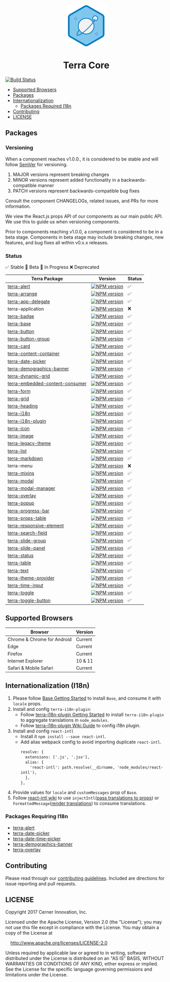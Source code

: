 <!-- Logo -->
<p align="center">
  <img height="128" width="128" src="https://github.com/cerner/terra-core/raw/master/terra.png">
</p>

<!-- Name -->
<h1 align="center">
  Terra Core
</h1>

[![Build Status](https://travis-ci.org/cerner/terra-core.svg?branch=master)](https://travis-ci.org/cerner/terra-core)

- [Supported Browsers](#supported-browsers)
- [Packages](#packages)
- [Internationalization](#internationalizationi18n)
  - [Packages Required I18n](#packages-required-i18n)
- [Contributing](#contributing)
- [LICENSE](#license)

## Packages

### Versioning

When a component reaches v1.0.0., it is considered to be stable and will follow [SemVer](http://semver.org/) for versioning.
1. MAJOR versions represent breaking changes
2. MINOR versions represent added functionality in a backwards-compatible manner
3. PATCH versions represent backwards-compatible bug fixes

Consult the component CHANGELOGs, related issues, and PRs for more information.

We view the React.js props API of our components as our main public API. We use this to guide us when versioning components.

Prior to components reaching v1.0.0, a component is considered to be in a beta stage.
Components in beta stage may include breaking changes, new features, and bug fixes all within v0.x.x releases.

### Status
:white_check_mark: Stable
:large_orange_diamond: Beta
:construction: In Progress
:x: Deprecated


| Terra Package      | Version | Status |
|--------------------|---------|--------|
| [terra-alert](https://github.com/cerner/terra-core/tree/master/packages/terra-alert) | [![NPM version](http://img.shields.io/npm/v/terra-alert.svg)](https://www.npmjs.org/package/terra-alert) | :white_check_mark: |
| [terra-arrange](https://github.com/cerner/terra-core/tree/master/packages/terra-arrange) | [![NPM version](http://img.shields.io/npm/v/terra-arrange.svg)](https://www.npmjs.org/package/terra-arrange) | :white_check_mark: |
| [terra-app-delegate](https://github.com/cerner/terra-core/tree/master/packages/terra-app-delegate)  | [![NPM version](http://img.shields.io/npm/v/terra-app-delegate.svg)](https://www.npmjs.org/package/terra-app-delegate) | :white_check_mark: |
| terra-application  | [![NPM version](http://img.shields.io/npm/v/terra-application.svg)](https://www.npmjs.org/package/terra-application) | :x: |
| [terra-badge](https://github.com/cerner/terra-core/tree/master/packages/terra-badge) | [![NPM version](http://img.shields.io/npm/v/terra-badge.svg)](https://www.npmjs.org/package/terra-badge) | :white_check_mark: |
| [terra-base](https://github.com/cerner/terra-core/tree/master/packages/terra-base) | [![NPM version](http://img.shields.io/npm/v/terra-base.svg)](https://www.npmjs.org/package/terra-base) | :white_check_mark: |
| [terra-button](https://github.com/cerner/terra-core/tree/master/packages/terra-button) | [![NPM version](http://img.shields.io/npm/v/terra-button.svg)](https://www.npmjs.org/package/terra-button) | :white_check_mark: |
| [terra-button-group](https://github.com/cerner/terra-core/tree/master/packages/terra-button-group) | [![NPM version](http://img.shields.io/npm/v/terra-button-group.svg)](https://www.npmjs.org/package/terra-button-group) | :white_check_mark: |
| [terra-card](https://github.com/cerner/terra-core/tree/master/packages/terra-card) | [![NPM version](http://img.shields.io/npm/v/terra-card.svg)](https://www.npmjs.org/package/terra-card) | :white_check_mark: |
| [terra-content-container](https://github.com/cerner/terra-core/tree/master/packages/terra-content-container) | [![NPM version](http://img.shields.io/npm/v/terra-content-container.svg)](https://www.npmjs.org/package/terra-content-container) | :white_check_mark: |
| [terra-date-picker](https://github.com/cerner/terra-core/tree/master/packages/terra-date-picker) | [![NPM version](http://img.shields.io/npm/v/terra-date-picker.svg)](https://www.npmjs.org/package/terra-date-picker) | :white_check_mark: |
| [terra-demographics-banner](https://github.com/cerner/terra-core/tree/master/packages/terra-demographics-banner) | [![NPM version](http://img.shields.io/npm/v/terra-demographics-banner.svg)](https://www.npmjs.org/package/terra-demographics-banner) | :white_check_mark: |
| [terra-dynamic-grid](https://github.com/cerner/terra-core/tree/master/packages/terra-dynamic-grid) | [![NPM version](http://img.shields.io/npm/v/terra-dynamic-grid.svg)](https://www.npmjs.org/package/terra-dynamic-grid) | :white_check_mark: |
| [terra-embedded-content-consumer](https://github.com/cerner/terra-core/tree/master/packages/terra-embedded-content-consumer) | [![NPM version](http://img.shields.io/npm/v/terra-embedded-content-consumer.svg)](https://www.npmjs.org/package/terra-embedded-content-consumer) | :white_check_mark: |
| [terra-form](https://github.com/cerner/terra-core/tree/master/packages/terra-form) | [![NPM version](http://img.shields.io/npm/v/terra-form.svg)](https://www.npmjs.org/package/terra-form) | :white_check_mark: |
| [terra-grid](https://github.com/cerner/terra-core/tree/master/packages/terra-grid) | [![NPM version](http://img.shields.io/npm/v/terra-grid.svg)](https://www.npmjs.org/package/terra-grid) | :white_check_mark: |
| [terra-heading](https://github.com/cerner/terra-core/tree/master/packages/terra-heading) | [![NPM version](http://img.shields.io/npm/v/terra-heading.svg)](https://www.npmjs.org/package/terra-heading) | :white_check_mark: |
| [terra-i18n](https://github.com/cerner/terra-core/tree/master/packages/terra-i18n) | [![NPM version](http://img.shields.io/npm/v/terra-i18n.svg)](https://www.npmjs.org/package/terra-i18n) | :white_check_mark: |
| [terra-i18n-plugin](https://github.com/cerner/terra-core/tree/master/packages/terra-i18n-plugin) | [![NPM version](http://img.shields.io/npm/v/terra-i18n-plugin.svg)](https://www.npmjs.org/package/terra-i18n-plugin) | :white_check_mark: |
| [terra-icon](https://github.com/cerner/terra-core/tree/master/packages/terra-icon) | [![NPM version](http://img.shields.io/npm/v/terra-icon.svg)](https://www.npmjs.org/package/terra-icon) | :white_check_mark: |
| [terra-image](https://github.com/cerner/terra-core/tree/master/packages/terra-image) | [![NPM version](http://img.shields.io/npm/v/terra-image.svg)](https://www.npmjs.org/package/terra-image) | :white_check_mark: |
| [terra-legacy-theme](https://github.com/cerner/terra-core/tree/master/packages/terra-legacy-theme) | [![NPM version](http://img.shields.io/npm/v/terra-legacy-theme.svg)](https://www.npmjs.org/package/terra-legacy-theme) | :white_check_mark: |
| [terra-list](https://github.com/cerner/terra-core/tree/master/packages/terra-list) | [![NPM version](http://img.shields.io/npm/v/terra-list.svg)](https://www.npmjs.org/package/terra-list) | :white_check_mark: |
| [terra-markdown](https://github.com/cerner/terra-core/tree/master/packages/terra-markdown) | [![NPM version](http://img.shields.io/npm/v/terra-markdown.svg)](https://www.npmjs.org/package/terra-markdown) | :white_check_mark: |
| terra-menu | [![NPM version](http://img.shields.io/npm/v/terra-menu.svg)](https://www.npmjs.org/package/terra-menu) | :x: |
| [terra-mixins](https://github.com/cerner/terra-core/tree/master/packages/terra-mixins) | [![NPM version](http://img.shields.io/npm/v/terra-mixins.svg)](https://www.npmjs.org/package/terra-mixins) | :white_check_mark: |
| [terra-modal](https://github.com/cerner/terra-core/tree/master/packages/terra-modal) | [![NPM version](http://img.shields.io/npm/v/terra-modal.svg)](https://www.npmjs.org/package/terra-modal) | :white_check_mark: |
| [terra-modal-manager](https://github.com/cerner/terra-core/tree/master/packages/terra-modal-manager) | [![NPM version](http://img.shields.io/npm/v/terra-modal-manager.svg)](https://www.npmjs.org/package/terra-modal-manager) | :white_check_mark: |
| [terra-overlay](https://github.com/cerner/terra-core/tree/master/packages/terra-overlay) | [![NPM version](http://img.shields.io/npm/v/terra-overlay.svg)](https://www.npmjs.org/package/terra-overlay) | :white_check_mark: |
| [terra-popup](https://github.com/cerner/terra-core/tree/master/packages/terra-popup) | [![NPM version](http://img.shields.io/npm/v/terra-popup.svg)](https://www.npmjs.org/package/terra-popup) | :white_check_mark: |
| [terra-progress-bar](https://github.com/cerner/terra-core/tree/master/packages/terra-progress-bar) | [![NPM version](http://img.shields.io/npm/v/terra-progress-bar.svg)](https://www.npmjs.org/package/terra-progress-bar) | :white_check_mark: |
| [terra-props-table](https://github.com/cerner/terra-core/tree/master/packages/terra-props-table)  | [![NPM version](http://img.shields.io/npm/v/terra-props-table.svg)](https://www.npmjs.org/package/terra-props-table) | :white_check_mark: |
| [terra-responsive-element](https://github.com/cerner/terra-core/tree/master/packages/terra-responsive-element) | [![NPM version](http://img.shields.io/npm/v/terra-responsive-element.svg)](https://www.npmjs.org/package/terra-responsive-element) | :white_check_mark: |
| [terra-search-field](https://github.com/cerner/terra-core/tree/master/packages/terra-search-field) | [![NPM version](http://img.shields.io/npm/v/terra-search-field.svg)](https://www.npmjs.org/package/terra-search-field) | :white_check_mark: |
| [terra-slide-group](https://github.com/cerner/terra-core/tree/master/packages/terra-slide-group) | [![NPM version](http://img.shields.io/npm/v/terra-slide-group.svg)](https://www.npmjs.org/package/terra-slide-group) | :white_check_mark: |
| [terra-slide-panel](https://github.com/cerner/terra-core/tree/master/packages/terra-slide-panel) | [![NPM version](http://img.shields.io/npm/v/terra-slide-panel.svg)](https://www.npmjs.org/package/terra-slide-panel) | :white_check_mark: |
| [terra-status](https://github.com/cerner/terra-core/tree/master/packages/terra-status) | [![NPM version](http://img.shields.io/npm/v/terra-status.svg)](https://www.npmjs.org/package/terra-status) | :white_check_mark: |
| [terra-table](https://github.com/cerner/terra-core/tree/master/packages/terra-table) | [![NPM version](http://img.shields.io/npm/v/terra-table.svg)](https://www.npmjs.org/package/terra-table) | :white_check_mark: |
| [terra-text](https://github.com/cerner/terra-core/tree/master/packages/terra-text) | [![NPM version](http://img.shields.io/npm/v/terra-text.svg)](https://www.npmjs.org/package/terra-text) | :white_check_mark: |
| [terra-theme-provider](https://github.com/cerner/terra-core/tree/master/packages/terra-theme-provider) | [![NPM version](http://img.shields.io/npm/v/terra-theme-provider.svg)](https://www.npmjs.org/package/terra-theme-provider) | :white_check_mark: |
| [terra-time-input](https://github.com/cerner/terra-core/tree/master/packages/terra-time-input) | [![NPM version](http://img.shields.io/npm/v/terra-time-input.svg)](https://www.npmjs.org/package/terra-time-input) | :white_check_mark: |
| [terra-toggle](https://github.com/cerner/terra-core/tree/master/packages/terra-toggle) | [![NPM version](http://img.shields.io/npm/v/terra-toggle.svg)](https://www.npmjs.org/package/terra-toggle) | :white_check_mark: |
| [terra-toggle-button](https://github.com/cerner/terra-core/tree/master/packages/terra-toggle-button) | [![NPM version](http://img.shields.io/npm/v/terra-toggle-button.svg)](https://www.npmjs.org/package/terra-toggle-button) | :white_check_mark: |

## Supported Browsers

| Browser                     | Version |
|-----------------------------|---------|
| Chrome & Chrome for Android | Current |
| Edge                        | Current |
| Firefox                     | Current |
| Internet Explorer           | 10 & 11 |
| Safari & Mobile Safari      | Current |

## Internationalization (I18n)

1. Please follow [Base Getting Started](packages/terra-base/README.md#getting-started) to install `Base`, and consume it with `locale` props.
2. Install and config `terra-i18n-plugin`:
    - Follow [terra-i18n-plugin Getting Started](packages/terra-i18n-plugin#getting-started) to install `terra-i18n-plugin` to aggregate translations in `node_modules`.
    - Follow [terra-i18n-plugin Wiki Guide](https://github.com/cerner/terra-core/wiki/Terra-i18n-plugin-Guide) to config i18n plugin.
3. Install and config `react-intl`
    - Install it `npm install --save react-intl`.
    - Add alias webpack config to avoid importing duplicate `react-intl`.
        ```
        resolve: {
          extensions: ['.js', '.jsx'],
          alias: {
            'react-intl': path.resolve(__dirname, 'node_modules/react-intl'),
          },
        },
        ```
4. Provide values for `locale` and `customMessages` prop of `Base`.
5. Follow [react-intl wiki](https://github.com/yahoo/react-intl/wiki/API) to use `injectIntl`([pass translations to props](https://github.com/cerner/terra-core/wiki/terra-i18n-Guide#pass-translated-message-as-props)) or `FormattedMessage`([render translations](https://github.com/cerner/terra-core/wiki/terra-i18n-Guide#display-transalated-message-without-default-message-fallback)) to consume translations.

### Packages Requiring I18n

- [terra-alert](https://github.com/cerner/terra-core/tree/master/packages/terra-alert)
- [terra-date-picker](https://github.com/cerner/terra-core/tree/master/packages/terra-date-picker)
- [terra-date-time-picker](https://github.com/cerner/terra-core/tree/master/packages/terra-date-time-picker)
- [terra-demographics-banner](https://github.com/cerner/terra-core/tree/master/packages/terra-demographics-banner)
- [terra-overlay](https://github.com/cerner/terra-core/tree/master/packages/terra-overlay)

## Contributing

Please read through our [contributing guidelines](CONTRIBUTING.md). Included are directions for issue reporting and pull requests.

## LICENSE

Copyright 2017 Cerner Innovation, Inc.

Licensed under the Apache License, Version 2.0 (the "License"); you may not use this file except in compliance with the License. You may obtain a copy of the License at

&nbsp;&nbsp;&nbsp;&nbsp;http://www.apache.org/licenses/LICENSE-2.0

Unless required by applicable law or agreed to in writing, software distributed under the License is distributed on an "AS IS" BASIS, WITHOUT WARRANTIES OR CONDITIONS OF ANY KIND, either express or implied. See the License for the specific language governing permissions and limitations under the License.
